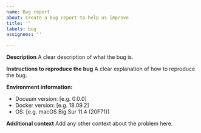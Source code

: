 ```yaml
---
name: Bug report
about: Create a bug report to help us improve
title: ''
labels: bug
assignees: ''

---
```


**Description**
A clear description of what the bug is.

**Instructions to reproduce the bug**
A clear explanation of how to reproduce the bug.

**Environment information:**
 - Docuum version: [e.g. 0.0.0]
 - Docker version: [e.g. 18.09.2]
 - OS: [e.g. macOS Big Sur 11.4 (20F71)]

**Additional context**
Add any other context about the problem here.
